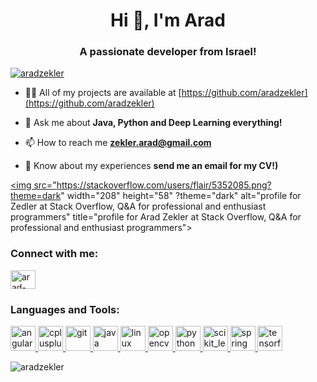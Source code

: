 <h1 align="center">Hi 👋, I'm Arad</h1>
<h3 align="center">A passionate developer from Israel!</h3>

<p align="left"> <a href="https://github.com/ryo-ma/github-profile-trophy"><img src="https://github-profile-trophy.vercel.app/?username=aradzekler" alt="aradzekler" /></a> </p>

- 👨‍💻 All of my projects are available at [https://github.com/aradzekler](https://github.com/aradzekler)

- 💬 Ask me about **Java, Python and Deep Learning everything!**

- 📫 How to reach me **zekler.arad@gmail.com**

- 📄 Know about my experiences **send me an email for my CV!)**

<a href="https://stackoverflow.com/users/5352085/zedler"><img src="https://stackoverflow.com/users/flair/5352085.png?theme=dark" width="208" height="58" ?theme="dark" alt="profile for Zedler at Stack Overflow, Q&amp;A for professional and enthusiast programmers" title="profile for Arad Zekler at Stack Overflow, Q&amp;A for professional and enthusiast programmers"></a>

<h3 align="left">Connect with me:</h3>
<p align="left">
<a href="https://linkedin.com/in/arad-zekler-881978123" target="blank"><img align="center" src="https://cdn.jsdelivr.net/npm/simple-icons@3.0.1/icons/linkedin.svg" alt="arad-zekler-881978123" height="30" width="40" /></a>
</p>

<h3 align="left">Languages and Tools:</h3>
<p align="left"> <a href="https://angular.io" target="_blank"> <img src="https://devicons.github.io/devicon/devicon.git/icons/angularjs/angularjs-original.svg" alt="angularjs" width="40" height="40"/> </a> <a href="https://www.w3schools.com/cpp/" target="_blank"> <img src="https://devicons.github.io/devicon/devicon.git/icons/cplusplus/cplusplus-original.svg" alt="cplusplus" width="40" height="40"/> </a> <a href="https://git-scm.com/" target="_blank"> <img src="https://www.vectorlogo.zone/logos/git-scm/git-scm-icon.svg" alt="git" width="40" height="40"/> </a> <a href="https://www.java.com" target="_blank"> <img src="https://devicons.github.io/devicon/devicon.git/icons/java/java-original-wordmark.svg" alt="java" width="40" height="40"/> </a> <a href="https://www.linux.org/" target="_blank"> <img src="https://devicons.github.io/devicon/devicon.git/icons/linux/linux-original.svg" alt="linux" width="40" height="40"/> </a> <a href="https://opencv.org/" target="_blank"> <img src="https://www.vectorlogo.zone/logos/opencv/opencv-icon.svg" alt="opencv" width="40" height="40"/> </a> <a href="https://www.python.org" target="_blank"> <img src="https://devicons.github.io/devicon/devicon.git/icons/python/python-original.svg" alt="python" width="40" height="40"/> </a> <a href="https://scikit-learn.org/" target="_blank"> <img src="https://upload.wikimedia.org/wikipedia/commons/0/05/Scikit_learn_logo_small.svg" alt="scikit_learn" width="40" height="40"/> </a> <a href="https://spring.io/" target="_blank"> <img src="https://www.vectorlogo.zone/logos/springio/springio-icon.svg" alt="spring" width="40" height="40"/> </a> <a href="https://www.tensorflow.org" target="_blank"> <img src="https://www.vectorlogo.zone/logos/tensorflow/tensorflow-icon.svg" alt="tensorflow" width="40" height="40"/> </a> </p>

<p><img align="center" src="https://github-readme-stats.vercel.app/api/top-langs?username=aradzekler&show_icons=true&locale=en&layout=compact" alt="aradzekler" /></p>
